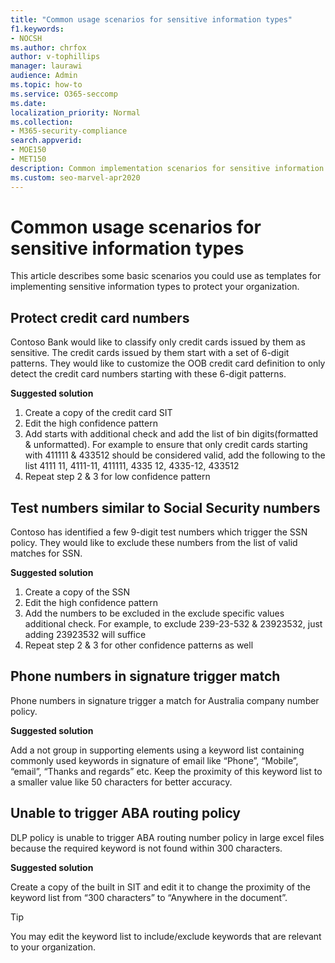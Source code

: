 ```yaml
---
title: "Common usage scenarios for sensitive information types"
f1.keywords:
- NOCSH
ms.author: chrfox
author: v-tophillips
manager: laurawi
audience: Admin
ms.topic: how-to
ms.service: O365-seccomp
ms.date:
localization_priority: Normal
ms.collection:
- M365-security-compliance
search.appverid:
- MOE150
- MET150
description: Common implementation scenarios for sensitive information types
ms.custom: seo-marvel-apr2020
---
```


# Common usage scenarios for sensitive information types

This article describes some basic scenarios you could use as templates for implementing sensitive information types to protect your organization.

## Protect credit card numbers

Contoso Bank would like to classify only credit cards issued by them as sensitive. The credit cards issued by them start with a set of 6-digit patterns. They would like to customize the OOB credit card definition to only detect the credit card numbers starting with these 6-digit patterns.

**Suggested solution**

1. Create a copy of the credit card SIT​
1. Edit the high confidence pattern​
1. Add starts with additional check and add the list of bin digits(formatted & unformatted). For example to ensure that only credit cards starting with 411111 & 433512 should be considered valid, add the following to the list 4111 11, 4111-11, 411111, 4335 12, 4335-12, 433512​
1. Repeat step 2 & 3 for low confidence pattern

## Test numbers similar to Social Security numbers

Contoso has identified a few 9-digit test numbers which trigger the SSN policy. They would like to exclude these numbers from the list of valid matches for SSN.

**Suggested solution**

1. Create a copy of the SSN​
1. Edit the high confidence pattern​
1. Add the numbers to be excluded in the exclude specific values additional check. For example, to exclude 239-23-532 & 23923532, just adding 23923532 will suffice​
1. Repeat step 2 & 3 for other confidence patterns as well

## Phone numbers in signature trigger match

Phone numbers in signature trigger a match for Australia company number policy.

**Suggested solution**

Add a not group in supporting elements using a keyword list containing commonly used keywords in signature of email like “Phone”, “Mobile”, “email”, “Thanks and regards” etc. Keep the proximity of this keyword list to a smaller value like 50 characters for better accuracy.

## Unable to trigger ABA routing policy

DLP policy is unable to trigger ABA routing number policy in large excel files because the required keyword is not found within 300 characters.

**Suggested solution**

Create a copy of the built in SIT and edit it to change the proximity of the keyword list from “300 characters” to “Anywhere in the document”. ​

> [!TIP]
> You may edit the keyword list to include/exclude keywords that are relevant to your organization.
